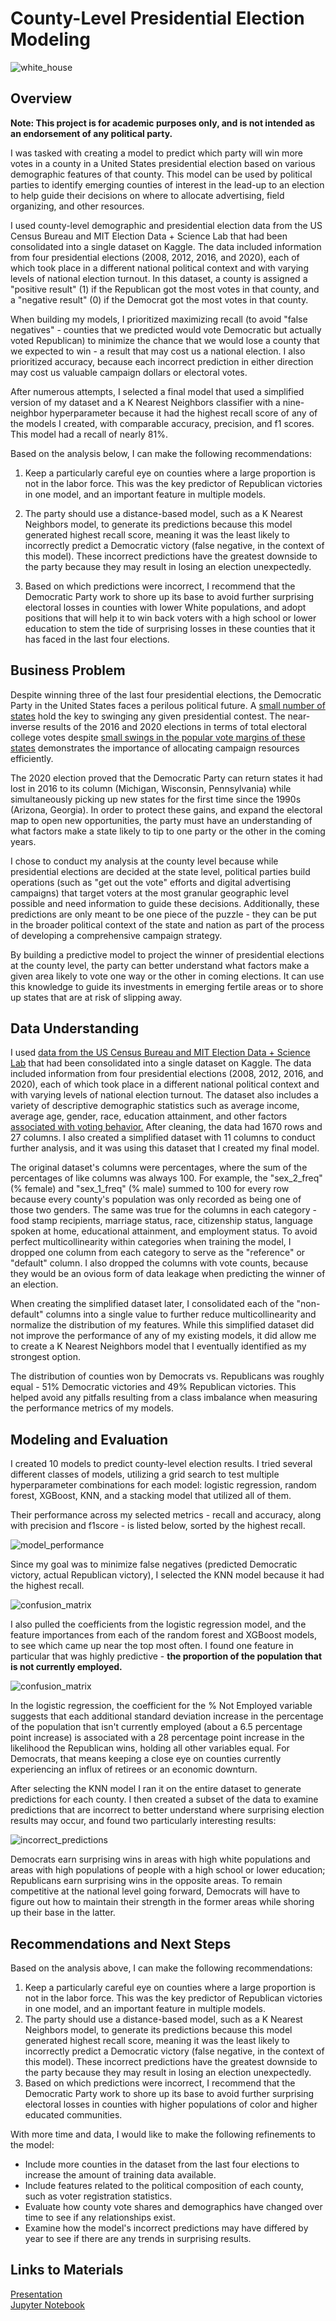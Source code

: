 # County-Level Presidential Election Modeling

![white_house](images/White_House_Washington.jpeg)

## Overview

**Note: This project is for academic purposes only, and is not intended as an endorsement of any political party.**

I was tasked with creating a model to predict which party will win more votes in a county in a United States presidential election based on various demographic features of that county. This model can be used by political parties to identify emerging counties of interest in the lead-up to an election to help guide their decisions on where to allocate advertising, field organizing, and other resources.

I used county-level demographic and presidential election data from the US Census Bureau and MIT Election Data + Science Lab that had been consolidated into a single dataset on Kaggle. The data included information from four presidential elections (2008, 2012, 2016, and 2020), each of which took place in a different national political context and with varying levels of national election turnout. In this dataset, a county is assigned a "positive result" (1) if the Republican got the most votes in that county, and a "negative result" (0) if the Democrat got the most votes in that county.

When building my models, I prioritized maximizing recall (to avoid "false negatives" - counties that we predicted would vote Democratic but actually voted Republican) to minimize the chance that we would lose a county that we expected to win - a result that may cost us a national election. I also prioritized accuracy, because each incorrect prediction in either direction may cost us valuable campaign dollars or electoral votes.

After numerous attempts, I selected a final model that used a simplified version of my dataset and a K Nearest Neighbors classifier with a nine-neighbor hyperparameter because it had the highest recall score of any of the models I created, with comparable accuracy, precision, and f1 scores. This model had a recall of nearly 81%.

Based on the analysis below, I can make the following recommendations:

1. Keep a particularly careful eye on counties where a large proportion is not in the labor force. This was the key predictor of Republican victories in one model, and an important feature in multiple models.

2. The party should use a distance-based model, such as a K Nearest Neighbors model, to generate its predictions because this model generated highest recall score, meaning it was the least likely to incorrectly predict a Democratic victory (false negative, in the context of this model). These incorrect predictions have the greatest downside to the party because they may result in losing an election unexpectedly.

3. Based on which predictions were incorrect, I recommend that the Democratic Party work to shore up its base to avoid further surprising electoral losses in counties with lower White populations, and adopt positions that will help it to win back voters with a high school or lower education to stem the tide of surprising losses in these counties that it has faced in the last four elections.

## Business Problem

Despite winning three of the last four presidential elections, the Democratic Party in the United States faces a perilous political future. A [small number of states](https://www.cnn.com/2022/11/22/politics/2022-preview-2024-presidential-election/index.html) hold the key to swinging any given presidential contest. The near-inverse results of the 2016 and 2020 elections in terms of total electoral college votes despite [small swings in the popular vote margins of these states](https://www.washingtonpost.com/elections/election-results/president-2020/) demonstrates the importance of allocating campaign resources efficiently.

The 2020 election proved that the Democratic Party can return states it had lost in 2016 to its column (Michigan, Wisconsin, Pennsylvania) while simultaneously picking up new states for the first time since the 1990s (Arizona, Georgia). In order to protect these gains, and expand the electoral map to open new opportunities, the party must have an understanding of what factors make a state likely to tip to one party or the other in the coming years.

I chose to conduct my analysis at the county level because while presidential elections are decided at the state level, political parties build operations (such as "get out the vote" efforts and digital advertising campaigns) that target voters at the most granular geographic level possible and need information to guide these decisions. Additionally, these predictions are only meant to be one piece of the puzzle - they can be put in the broader political context of the state and nation as part of the process of developing a comprehensive campaign strategy. 

By building a predictive model to project the winner of presidential elections at the county level, the party can better understand what factors make a given area likely to vote one way or the other in coming elections. It can use this knowledge to guide its investments in emerging fertile areas or to shore up states that are at risk of slipping away.

## Data Understanding

I used [data from the US Census Bureau and MIT Election Data + Science Lab](https://www.kaggle.com/datasets/minhbtnguyen/us-census-for-election-predictions-20002020) that had been consolidated into a single dataset on Kaggle. The data included information from four presidential elections (2008, 2012, 2016, and 2020), each of which took place in a different national political context and with varying levels of national election turnout. The dataset also includes a variety of descriptive demographic statistics such as average income, average age, gender, race, education attainment, and other factors [associated with voting behavior.](https://www.icpsr.umich.edu/web/pages/instructors/setups/voting.html) After cleaning, the data had 1670 rows and 27 columns. I also created a simplified dataset with 11 columns to conduct further analysis, and it was using this dataset that I created my final model.

The original dataset's columns were percentages, where the sum of the percentages of like columns was always 100. For example, the "sex_2_freq" (% female) and "sex_1_freq" (% male) summed to 100 for every row because every county's population was only recorded as being one of those two genders. The same was true for the columns in each category - food stamp recipients, marriage status, race, citizenship status, language spoken at home, educational attainment, and employment status. To avoid perfect multicollinearity within categories when training the model, I dropped one column from each category to serve as the "reference" or "default" column. I also dropped the columns with vote counts, because they would be an ovious form of data leakage when predicting the winner of an election.

When creating the simplified dataset later, I consolidated each of the "non-default" columns into a single value to further reduce multicollinearity and normalize the distribution of my features. While this simplified dataset did not improve the performance of any of my existing models, it did allow me to create a K Nearest Neighbors model that I eventually identified as my strongest option.

The distribution of counties won by Democrats vs. Republicans was roughly equal - 51% Democratic victories and 49% Republican victories. This helped avoid any pitfalls resulting from a class imbalance when measuring the performance metrics of my models.

## Modeling and Evaluation
I created 10 models to predict county-level election results. I tried several different classes of models, utilizing a grid search to test multiple hyperparameter combinations for each model: logistic regression, random forest, XGBoost, KNN, and a stacking model that utilized all of them.

Their performance across my selected metrics - recall and accuracy, along with precision and f1score - is listed below, sorted by the highest recall.

![model_performance](images/model_performance_table.png)

Since my goal was to minimize false negatives (predicted Democratic victory, actual Republican victory), I selected the KNN model because it had the highest recall.

![confusion_matrix](images/confusion_matrix.png)

I also pulled the coefficients from the logistic regression model, and the feature importances from each of the random forest and XGBoost models, to see which came up near the top most often. I found one feature in particular that was highly predictive - **the proportion of the population that is not currently employed.**

![confusion_matrix](images/xgboost_featureimportance.png)

In the logistic regression, the coefficient for the % Not Employed variable suggests that each additional standard deviation increase in the percentage of the population that isn't currently employed (about a 6.5 percentage point increase) is associated with a 28 percentage point increase in the likelihood the Republican wins, holding all other variables equal. For Democrats, that means keeping a close eye on counties currently experiencing an influx of retirees or an economic downturn.

After selecting the KNN model I ran it on the entire dataset to generate predictions for each county. I then created a subset of the data to examine predictions that are incorrect to better understand where surprising election results may occur, and found two particularly interesting results:

![incorrect_predictions](images/surprising_results.png)

Democrats earn surprising wins in areas with high white populations and areas with high populations of people with a high school or lower education; Republicans earn surprising wins in the opposite areas. To remain competitive at the national level going forward, Democrats will have to figure out how to maintain their strength in the former areas while shoring up their base in the latter.

## Recommendations and Next Steps
Based on the analysis above, I can make the following recommendations:
1. Keep a particularly careful eye on counties where a large proportion is not in the labor force. This was the key predictor of Republican victories in one model, and an important feature in multiple models.
2. The party should use a distance-based model, such as a K Nearest Neighbors model, to generate its predictions because this model generated highest recall score, meaning it was the least likely to incorrectly predict a Democratic victory (false negative, in the context of this model). These incorrect predictions have the greatest downside to the party because they may result in losing an election unexpectedly.
3. Based on which predictions were incorrect, I recommend that the Democratic Party work to shore up its base to avoid further surprising electoral losses in counties with higher populations of color and higher educated communities.

With more time and data, I would like to make the following refinements to the model:
- Include more counties in the dataset from the last four elections to increase the amount of training data available.
- Include features related to the political composition of each county, such as voter registration statistics.
- Evaluate how county vote shares and demographics have changed over time to see if any relationships exist.
- Examine how the model's incorrect predictions may have differed by year to see if there are any trends in surprising results.

## Links to Materials
[Presentation](County_Level_Presidential_Predictions.pdf)  
[Jupyter Notebook](County_Pres_Election_Modeling.ipynb)
